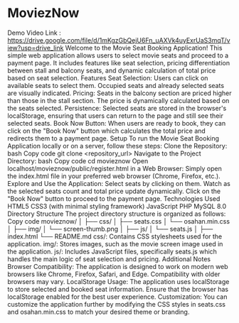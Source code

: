 # MoviezNow
Demo Video Link : https://drive.google.com/file/d/1mKgzGbQejU6Fn_uAXVk4uyExrUaS3mqT/view?usp=drive_link
Welcome to the Movie Seat Booking Application! This simple web application allows users to select movie seats and proceed to a payment page. It includes features like seat selection, pricing differentiation between stall and balcony seats, and dynamic calculation of total price based on seat selection.
Features
Seat Selection: Users can click on available seats to select them. Occupied seats and already selected seats are visually indicated.
Pricing: Seats in the balcony section are priced higher than those in the stall section. The price is dynamically calculated based on the seats selected.
Persistence: Selected seats are stored in the browser's localStorage, ensuring that users can return to the page and still see their selected seats.
Book Now Button: When users are ready to book, they can click on the "Book Now" button which calculates the total price and redirects them to a payment page.
Setup
To run the Movie Seat Booking Application locally or on a server, follow these steps:
Clone the Repository:
bash
Copy code
git clone <repository_url>
Navigate to the Project Directory:
bash
Copy code
cd movieznow
Open localhost/movieznow/public/register.html in a Web Browser:
Simply open the index.html file in your preferred web browser (Chrome, Firefox, etc.).
Explore and Use the Application:
Select seats by clicking on them.
Watch as the selected seats count and total price update dynamically.
Click on the "Book Now" button to proceed to the payment page.
Technologies Used
HTML5
CSS3 (with minimal styling framework)
JavaScript
PHP
MySQL 8.0
Directory Structure
The project directory structure is organized as follows:
Copy code
movieznow/
│
├── css/
│   ├── seats.css
│   └── osahan.min.css
│
├── img/
│   └── screen-thumb.png
│
├── js/
│   └── seats.js
│
├── index.html
└── README.md
css/: Contains CSS stylesheets used for the application.
img/: Stores images, such as the movie screen image used in the application.
js/: Includes JavaScript files, specifically seats.js which handles the main logic of seat selection and pricing.
Additional Notes
Browser Compatibility: The application is designed to work on modern web browsers like Chrome, Firefox, Safari, and Edge. Compatibility with older browsers may vary.
LocalStorage Usage: The application uses localStorage to store selected and booked seat information. Ensure that the browser has localStorage enabled for the best user experience.
Customization: You can customize the application further by modifying the CSS styles in seats.css and osahan.min.css to match your desired theme or branding.
